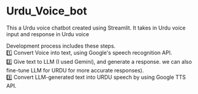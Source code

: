 # Urdu_Voice_bot

This a Urdu voice chatbot created using Streamlit. It takes in Urdu voice input and response in Urdu voice
    
    
Development process includes these steps.  
    1️⃣ Convert Voice into text, using Google's speech recognition API.  
    2️⃣ Give text to LLM (I used Gemini), and generate a response.
    we can also fine-tune LLM for URDU for more accurate responses).  
    3️⃣ Convert LLM-generated text into URDU speech by using Google TTS API.

